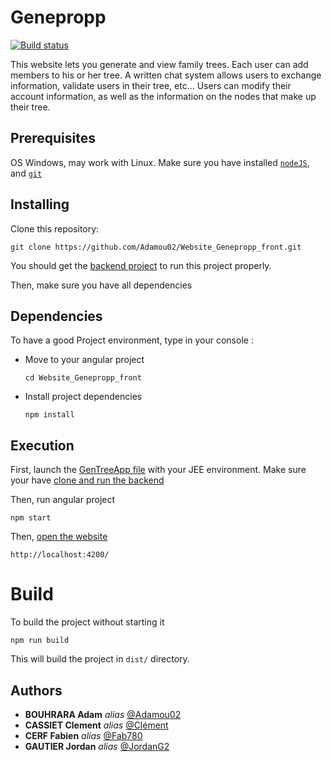 # Genepropp

[![Build status](https://github.com/Adamou02/Website_Genepropp_front/actions/workflows/test.yml/badge.svg)](https://github.com/Adamou02/Website_Genepropp_front/actions/workflows/test.yml)

This website lets you generate and view family trees. Each user can add members to his or her tree. A written chat system allows users to exchange information, validate users in their tree, etc...
Users can modify their account information, as well as the information on the nodes that make up their tree.


## Prerequisites

OS Windows, may work with Linux.
Make sure you have installed [```nodeJS```](https://nodejs.org/en), and [```git``` ](https://git-scm.com/downloads)


## Installing

Clone this repository:

```
git clone https://github.com/Adamou02/Website_Genepropp_front.git
```

You should get the [backend project](https://github.com/Adamou02/Website_Genepropp_back) to run this project properly.

Then, make sure you have all dependencies


## Dependencies

To have a good Project environment, type in your console :

- Move to your angular project
  ```
  cd Website_Genepropp_front
  ```

- Install project dependencies
  ```
  npm install
  ```


## Execution

First, launch the [GenTreeApp file](https://github.com/Adamou02/Website_Genepropp_back/tree/main/src/main/java/com/acfjj/app/GenTreeApp.java) with your JEE environment.
Make sure your have [clone and run the backend](https://github.com/Adamou02/Website_Genepropp_back)

Then, run angular project
  ```
  npm start
  ```

Then, [open the website](http://localhost:4200/)
```
http://localhost:4200/
```


# Build

To build the project without starting it
```
npm run build
```

This will build the project in `dist/` directory.


## Authors

* **BOUHRARA Adam** _alias_ [@Adamou02](https://github.com/Adamou02)
* **CASSIET Clement** _alias_ [@Clément](https://github.com/clementcst)
* **CERF Fabien** _alias_ [@Fab780](https://github.com/Fab780)
* **GAUTIER Jordan** _alias_ [@JordanG2](https://github.com/JordanG2)
